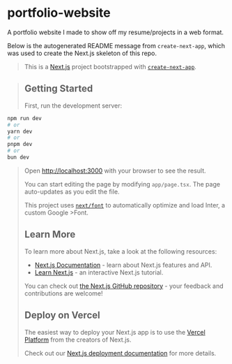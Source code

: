 # portfolio-website
A portfolio website I made to show off my resume/projects in a web format.

Below is the autogenerated README message from `create-next-app`, which was used to create the Next.js skeleton of this repo.

>This is a [Next.js](https://nextjs.org/) project bootstrapped with [`create-next-app`](https://github.com/vercel/next.js/tree/canary/packages/create-next-app).

>## Getting Started
>
>First, run the development server:
>
```bash
npm run dev
# or
yarn dev
# or
pnpm dev
# or
bun dev
```
>
>Open [http://localhost:3000](http://localhost:3000) with your browser to see the result.
>
>You can start editing the page by modifying `app/page.tsx`. The page auto-updates as you edit the file.
>
>This project uses [`next/font`](https://nextjs.org/docs/basic-features/font-optimization) to automatically optimize and load Inter, a custom Google >Font.
>
>## Learn More
>
>To learn more about Next.js, take a look at the following resources:
>
>- [Next.js Documentation](https://nextjs.org/docs) - learn about Next.js features and API.
>- [Learn Next.js](https://nextjs.org/learn) - an interactive Next.js tutorial.
>
>You can check out [the Next.js GitHub repository](https://github.com/vercel/next.js/) - your feedback and contributions are welcome!
>
>## Deploy on Vercel
>
>The easiest way to deploy your Next.js app is to use the [Vercel Platform](https://vercel.com/new?utm_medium=default-template&filter=next.js&>utm_source=create-next-app&utm_campaign=create-next-app-readme) from the creators of Next.js.
>
>Check out our [Next.js deployment documentation](https://nextjs.org/docs/deployment) for more details.
